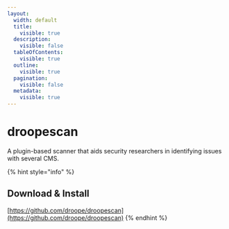 ```yaml
---
layout:
  width: default
  title:
    visible: true
  description:
    visible: false
  tableOfContents:
    visible: true
  outline:
    visible: true
  pagination:
    visible: false
  metadata:
    visible: true
---
```


# droopescan

A plugin-based scanner that aids security researchers in identifying issues with several CMS.

{% hint style="info" %}
## Download & Install

[https://github.com/droope/droopescan](https://github.com/droope/droopescan)
{% endhint %}
